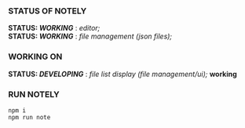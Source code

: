 ### STATUS OF NOTELY ###
__STATUS: *WORKING*__ : _editor;_<br/>
__STATUS: *WORKING*__ : _file management (json files);_ <br/>

### WORKING ON ###
__STATUS: *DEVELOPING*__ : _file list display (file management/ui);_ **working**<br/>


### RUN NOTELY ###
```
npm i
npm run note
```